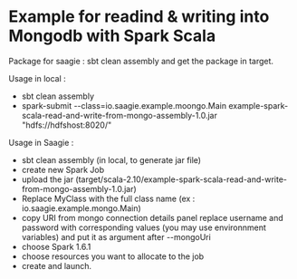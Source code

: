 Example for readind & writing into Mongodb with Spark Scala
===========================================================

Package for saagie : sbt clean assembly and get the package in target.

Usage in local :

 - sbt clean assembly
 - spark-submit --class=io.saagie.example.moongo.Main example-spark-scala-read-and-write-from-mongo-assembly-1.0.jar "hdfs://hdfshost:8020/"

Usage in Saagie :

 - sbt clean assembly (in local, to generate jar file)
 - create new Spark Job
 - upload the jar (target/scala-2.10/example-spark-scala-read-and-write-from-mongo-assembly-1.0.jar)
 - Replace MyClass with the full class name (ex : io.saagie.example.mongo.Main)
 - copy URI from mongo connection details panel replace username and password with corresponding values (you may use environnment variables) and put it as argument after --mongoUri
 - choose Spark 1.6.1
 - choose resources you want to allocate to the job
 - create and launch.
